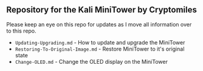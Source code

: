 ## Repository for the Kali MiniTower by Cryptomiles

Please keep an eye on this repo for updates as I move all information over to this repo.


- `Updating-Upgrading.md` - How to update and upgrade the MiniTower
- `Restoring-To-Original-Image.md` - Restore MiniTower to it's original state
- `Change-OLED.md` - Change the OLED display on the MiniTower
